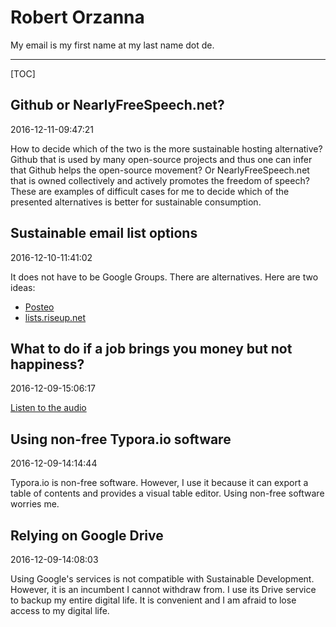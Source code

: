 # Robert Orzanna

My email is my first name at my last name dot de.

------



[TOC]

## Github or NearlyFreeSpeech.net?

2016-12-11-09:47:21

How to decide which of the two is the more sustainable hosting alternative? Github that is used by many open-source projects and thus one can infer that Github helps the open-source movement? Or NearlyFreeSpeech.net that is owned collectively and actively promotes the freedom of speech? These are examples of difficult cases for me to decide which of the presented alternatives is better for sustainable consumption. 

## Sustainable email list options

2016-12-10-11:41:02

It does not have to be Google Groups. There are alternatives. Here are two ideas:

- [Posteo](https://posteo.de/en/help/does-posteo-offer-mailing-lists) 
- [lists.riseup.net](https://lists.riseup.net/www/)

## What to do if a job brings you money but not happiness?

2016-12-09-15:06:17

[Listen to the audio](job-money-happiness.mp3)

## Using non-free Typora.io software

2016-12-09-14:14:44

Typora.io is non-free software. However, I use it because it can export a table of contents and provides a visual table editor. Using non-free software worries me.

## Relying on Google Drive

2016-12-09-14:08:03

Using Google's services is not compatible with Sustainable Development. However, it is an incumbent I cannot withdraw from. I use its Drive service to backup my entire digital life. It is convenient and I am afraid to lose access to my digital life.
